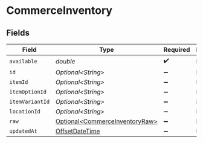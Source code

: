 # CommerceInventory


## Fields

| Field                                                                                     | Type                                                                                      | Required                                                                                  | Description                                                                               |
| ----------------------------------------------------------------------------------------- | ----------------------------------------------------------------------------------------- | ----------------------------------------------------------------------------------------- | ----------------------------------------------------------------------------------------- |
| `available`                                                                               | *double*                                                                                  | :heavy_check_mark:                                                                        | N/A                                                                                       |
| `id`                                                                                      | *Optional\<String>*                                                                       | :heavy_minus_sign:                                                                        | N/A                                                                                       |
| `itemId`                                                                                  | *Optional\<String>*                                                                       | :heavy_minus_sign:                                                                        | N/A                                                                                       |
| `itemOptionId`                                                                            | *Optional\<String>*                                                                       | :heavy_minus_sign:                                                                        | N/A                                                                                       |
| `itemVariantId`                                                                           | *Optional\<String>*                                                                       | :heavy_minus_sign:                                                                        | N/A                                                                                       |
| `locationId`                                                                              | *Optional\<String>*                                                                       | :heavy_minus_sign:                                                                        | N/A                                                                                       |
| `raw`                                                                                     | [Optional\<CommerceInventoryRaw>](../../models/shared/CommerceInventoryRaw.md)            | :heavy_minus_sign:                                                                        | N/A                                                                                       |
| `updatedAt`                                                                               | [OffsetDateTime](https://docs.oracle.com/javase/8/docs/api/java/time/OffsetDateTime.html) | :heavy_minus_sign:                                                                        | N/A                                                                                       |